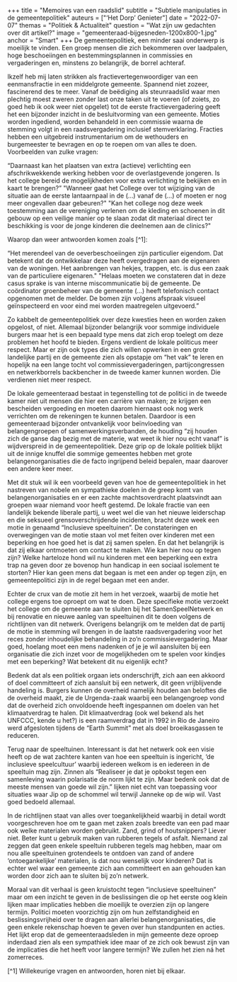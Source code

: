 +++
title = "Memoires van een raadslid"
subtitle = "Subtiele manipulaties in de gemeentepolitiek"
auteurs = ["‘Het Dorp’ Genieter"]
date = "2022-07-07"
themas = "Politiek & Actualiteit"
question = "Wat zijn uw gedachten over dit artikel?"
image = "gemeenteraad-bijgesneden-1200x800-1.jpg"
anchor = "Smart"
+++
De gemeentepolitiek, een minder saai onderwerp is moeilijk te vinden. Een groep mensen die zich bekommeren over laadpalen, hoge beschoeiingen en bestemmingsplannen in commissies en vergaderingen en, minstens zo belangrijk, de borrel achteraf. 

Ikzelf heb mij laten strikken als fractievertegenwoordiger van een eenmansfractie in een middelgrote gemeente. Spannend niet zozeer, fascinerend des te meer. Vanaf de beëdiging als steunraadslid waar men plechtig moest zweren zonder last onze taken uit te voeren (of zoiets, zo goed heb ik ook weer niet opgelet) tot de eerste fractievergadering geeft het een bijzonder inzicht in de besluitvorming van een gemeente. Moties worden ingediend, worden behandeld in een commissie waarna de stemming volgt in een raadsvergadering inclusief stemverklaring. Fracties hebben een uitgebreid instrumentarium om de wethouders en burgemeester te bevragen en op te roepen om van alles te doen. Voorbeelden van zulke vragen:

“Daarnaast kan het plaatsen van extra (actieve) verlichting een afschrikwekkende werking hebben voor de overlastgevende jongeren. Is het college bereid de mogelijkheden voor extra verlichting te bekijken en in kaart te brengen?”
"Wanneer gaat het College over tot wijziging van de situatie aan de eerste lantaarnpaal in de (…) vanaf de (…) of moeten er nog meer ongevallen daar gebeuren?"
"Kan het college nog deze week toestemming aan de vereniging verlenen om de kleding en schoenen in dit gebouw op een veilige manier op te slaan zodat dit materiaal direct ter beschikking is voor de jonge kinderen die deelnemen aan de clinics?"

Waarop dan weer antwoorden komen zoals [^1]: 

“Het merendeel van de oeverbeschoeiingen zijn particulier eigendom. Dat betekent dat de ontwikkelaar deze heeft overgedragen aan de eigenaren van de woningen. Het aanbrengen van hekjes, trappen, etc. is dus een zaak van de particuliere eigenaren." 
"Helaas moeten we constateren dat in deze casus sprake is van interne miscommunicatie bij de gemeente. De coördinator groenbeheer van de gemeente (…) heeft telefonisch contact opgenomen met de melder. De bomen zijn volgens afspraak visueel geïnspecteerd en voor eind mei worden maatregelen uitgevoerd.”

Zo kabbelt de gemeentepolitiek over deze kwesties heen en worden zaken opgelost, of niet. Allemaal bijzonder belangrijk voor sommige individuele burgers maar het is een bepaald type mens dat zich erop toelegt om deze problemen het hoofd te bieden. Ergens verdient de lokale politicus meer respect. Maar er zijn ook types die zich willen opwerken in een grote landelijke partij en de gemeente zien als opstapje om “het vak” te leren en hopelijk na een lange tocht vol commissievergaderingen, partijcongressen en netwerkborrels backbencher in de tweede kamer kunnen worden. Die verdienen niet meer respect.

De lokale gemeenteraad bestaat in tegenstelling tot de politici in de tweede kamer niet uit mensen die hier een carrière van maken; ze krijgen een bescheiden vergoeding en moeten daarom hiernaast ook nog werk verrichten om de rekeningen te kunnen betalen. Daardoor is een gemeenteraad bijzonder ontvankelijk voor beïnvloeding van belangengroepen of samenwerkingsverbanden, de houding “zij houden zich de ganse dag bezig met de materie, wat weet ik hier nou echt vanaf” is wijdverspreid in de gemeentepolitiek. Deze grip op de lokale politiek blijkt uit de innige knuffel die sommige gemeentes hebben met grote belangenorganisaties die de facto ingrijpend beleid bepalen, maar daarover een andere keer meer.

Met dit stuk wil ik een voorbeeld geven van hoe de gemeentepolitiek in het nastreven van nobele en sympathieke doelen in de greep komt van belangenorganisaties en er een zachte machtsoverdracht plaatsvindt aan groepen waar niemand voor heeft gestemd. De lokale fractie van een landelijk bekende liberale partij, u weet wel die van het nieuwe leiderschap en die seksueel grensoverschrijdende incidenten, bracht deze week een motie in genaamd “Inclusieve speeltuinen”. De constateringen en overwegingen van de motie staan vol met feiten over kinderen met een beperking en hoe goed het is dat zij samen spelen. En dat het belangrijk is dat zij elkaar ontmoeten om contact te maken. Wie kan hier nou op tegen zijn? Welke harteloze hond wil nu kinderen met een beperking een extra trap na geven door ze bovenop hun handicap in een sociaal isolement te storten? Hier kan geen mens dat begaan is met een ander op tegen zijn, en gemeentepolitici zijn in de regel begaan met een ander.

Echter de crux van de motie zit hem in het verzoek, waarbij de motie het college ergens toe oproept om wat te doen. Deze specifieke motie verzoekt het college om de gemeente aan te sluiten bij het SamenSpeelNetwerk en bij renovatie en nieuwe aanleg van speeltuinen dit te doen volgens de richtlijnen van dit netwerk. Overigens belangrijk om te melden dat de partij de motie in stemming wil brengen in de laatste raadsvergadering voor
het reces zonder inhoudelijke behandeling in zo’n commissievergadering. Maar goed, hoelang moet een mens nadenken of je je wil aansluiten bij een organisatie die zich inzet voor de mogelijkheden om te spelen voor kindjes met een beperking? Wat betekent dit nu eigenlijk echt? 

Bedenk dat als een politiek orgaan iets onderschrijft, zich aan een akkoord of doel committeert of zich aansluit bij een netwerk, dit geen vrijblijvende handeling is. Burgers kunnen de overheid namelijk houden aan beloftes die de overheid maakt, zie de Urgenda-zaak waarbij een belangengroep vond dat de overheid zich onvoldoende heeft ingespannen om doelen van het klimaatverdrag te halen. Dit klimaatverdrag (ook wel bekend als het UNFCCC, kende u het?) is een raamverdrag dat in 1992 in Rio de Janeiro werd afgesloten tijdens de “Earth Summit” met als doel broeikasgassen te reduceren.

Terug naar de speeltuinen. Interessant is dat het netwerk ook een visie heeft op de wat zachtere kanten van hoe een speeltuin is ingericht, ‘de inclusieve speelcultuur’ waarbij iedereen welkom is en iedereen in de speeltuin mag zijn. Zinnen als “Realiseer je dat je opbokst tegen een samenleving waarin polarisatie de norm lijkt te zijn. Maar bedenk ook dat de meeste mensen van goede wil zijn.” lijken niet echt van toepassing voor situaties waar Jip op de schommel wil terwijl Janneke op de wip wil. Vast goed bedoeld allemaal. 

In de richtlijnen staat van alles over toegankelijkheid waarbij in detail wordt voorgeschreven hoe om te gaan met zaken zoals breedte van een pad maar ook welke materialen worden gebruikt. Zand, grind of houtsnippers? Liever niet. Beter kunt u gebruik maken van rubberen tegels of asfalt. Niemand zal zeggen dat geen enkele speeltuin rubberen tegels mag hebben, maar om nou alle speeltuinen grotendeels te ontdoen van zand of andere ‘ontoegankelijke’ materialen, is dat nou wenselijk voor kinderen? Dat is echter wel waar een gemeente zich aan committeert en aan gehouden kan worden door zich aan te sluiten bij zo’n netwerk.

Moraal van dit verhaal is geen kruistocht tegen “inclusieve speeltuinen” maar om een inzicht te geven in de beslissingen die op het eerste oog klein lijken maar implicaties hebben die moeilijk te overzien zijn op langere termijn. Politici moeten voorzichtig zijn om hun zelfstandigheid en beslissingsvrijheid over te dragen aan allerlei belangenorganisaties, die geen enkele rekenschap hoeven te geven over hun standpunten en acties. Het lijkt erop dat de gemeenteraadsleden in mijn gemeente deze oproep inderdaad zien als een sympathiek idee maar of ze zich ook bewust zijn van de implicaties die het heeft voor langere termijn? We zullen het zien ná het zomerreces.

[^1] Willekeurige vragen en antwoorden, horen niet bij elkaar.